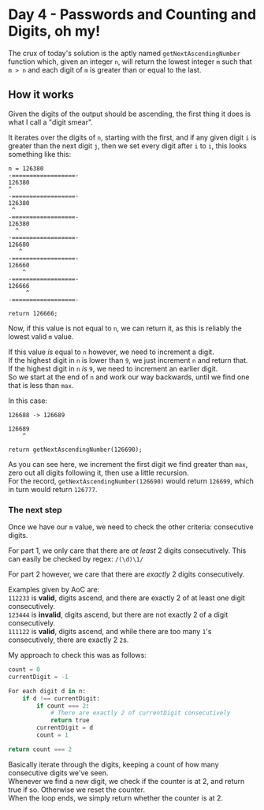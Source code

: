 # Day 4 - Passwords and Counting and Digits, oh my!

The crux of today's solution is the aptly named `getNextAscendingNumber` function which, given an integer `n`, will return the lowest integer `m` such that `m > n` and each digit of `m` is greater than or equal to the last.

## How it works

Given the digits of the output should be ascending, the first thing it does is what I call a "digit smear".

It iterates over the digits of `n`, starting with the first, and if any given digit `i` is greater than the next digit `j`, then we set every digit after `i` to `i`, this looks something like this:

```
n = 126380
-==================-
126380
^
-==================-
126380
 ^
-==================-
126380
  ^
-==================-
126680
   ^
-==================-
126660
    ^
-==================-
126666
     ^
-==================-

return 126666;
```

Now, if this value is not equal to `n`, we can return it, as this is reliably the lowest valid `m` value.

If this value *is* equal to `n` however, we need to increment a digit.  
If the highest digit in `n` is lower than `9`, we just increment `n` and return that.  
If the highest digit in `n` *is* `9`, we need to increment an earlier digit.  
So we start at the end of `n` and work our way backwards, until we find one that is less than `max`.

In this case:

```
126688 -> 126689

126689
    ^

return getNextAscendingNumber(126690);
```

As you can see here, we increment the first digit we find greater than `max`, zero out all digits following it, then use a little recursion.  
For the record, `getNextAscendingNumber(126690)` would return `126699`, which in turn would return `126777`.

### The next step

Once we have our `m` value, we need to check the other criteria: consecutive digits.

For part 1, we only care that there are *at least* 2 digits consecutively. This can easily be checked by regex: `/(\d)\1/`

For part 2 however, we care that there are *exactly* 2 digits consecutively.

Examples given by AoC are:  
`112233` is **valid**, digits ascend, and there are exactly 2 of at least one digit consecutively.  
`123444` is **invalid**, digits ascend, but there are not exactly 2 of a digit consecutively.  
`111122` is **valid**, digits ascend, and while there are too many `1`'s consecutively, there are exactly 2 `2`s.

My approach to check this was as follows:

```py
count = 0
currentDigit = -1

For each digit d in n:
    if d !== currentDigit:
        if count === 2:
            # There are exactly 2 of currentDigit consecutively
            return true
        currentDigit = d
        count = 1

return count === 2
```

Basically iterate through the digits, keeping a count of how many consecutive digits we've seen.  
Whenever we find a new digit, we check if the counter is at 2, and return true if so. Otherwise we reset the counter.  
When the loop ends, we simply return whether the counter is at 2.
